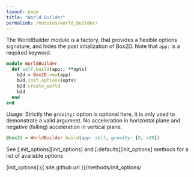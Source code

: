 ```yaml
---
layout: page
title: "World Builder"
permalink: /modules/world_builder/
---
```

The WorldBuilder module is a factory, that provides a flexible options signature, and hides the post intialization of Box2D. Note that `app:` is a required keyword.
```ruby
module WorldBuilder
  def self.build(app:, **opts)
    b2d = Box2D.new(app)
    b2d.init_options(opts)
    b2d.create_world
    b2d
  end
end
```

Usage:
Strictly the `gravity:` option is optional here, it is only used to demonstrate a valid argument. No acceleration in horizontal plane and negative (falling) acceleration in vertical plane.
```ruby
@box2d = WorldBuilder.build(app: self, gravity: [0, -20])
```

See [:init_options][init_options] and [:defaults][init_options] methods for a list of available options

[init_options]:{{ site.github.url }}/methods/init_options/

